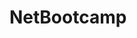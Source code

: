 # NetBootcamp     
     
    
    
            
      
       
          
      
   
   
  
  
  
 
 
